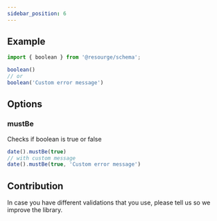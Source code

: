 ```yaml
---
sidebar_position: 6
---
```


## Example

```javascript
import { boolean } from '@resourge/schema';

boolean()
// or
boolean('Custom error message')
```

## Options

### mustBe

Checks if boolean is true or false

```javascript
date().mustBe(true)
// with custom message
date().mustBe(true, 'Custom error message')
```

## Contribution

In case you have different validations that you use, please tell us so we improve the library.
